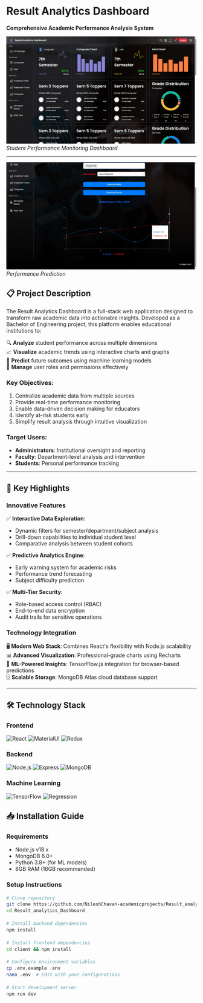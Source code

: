 # Result Analytics Dashboard  
**Comprehensive Academic Performance Analysis System**  

![Dashboard Interface](Dashboard.jpeg)  
*Student Performance Monitoring Dashboard*

---


![Prediction Tool](Prediction.jpeg)  
*Performance Prediction*

## 📋 Project Description

The Result Analytics Dashboard is a full-stack web application designed to transform raw academic data into actionable insights. Developed as a Bachelor of Engineering project, this platform enables educational institutions to:

🔍 **Analyze** student performance across multiple dimensions  
📈 **Visualize** academic trends using interactive charts and graphs  
🎯 **Predict** future outcomes using machine learning models  
👥 **Manage** user roles and permissions effectively  

### Key Objectives:
1. Centralize academic data from multiple sources
2. Provide real-time performance monitoring
3. Enable data-driven decision making for educators
4. Identify at-risk students early
5. Simplify result analysis through intuitive visualization

### Target Users:
- **Administrators**: Institutional oversight and reporting
- **Faculty**: Department-level analysis and intervention
- **Students**: Personal performance tracking

---

## 🌟 Key Highlights

### Innovative Features
✅ **Interactive Data Exploration**:  
   - Dynamic filters for semester/department/subject analysis  
   - Drill-down capabilities to individual student level  
   - Comparative analysis between student cohorts  

✅ **Predictive Analytics Engine**:  
   - Early warning system for academic risks  
   - Performance trend forecasting  
   - Subject difficulty prediction  

✅ **Multi-Tier Security**:  
   - Role-based access control (RBAC)  
   - End-to-end data encryption  
   - Audit trails for sensitive operations  

### Technology Integration
🖥️ **Modern Web Stack**: Combines React's flexibility with Node.js scalability  
📊 **Advanced Visualization**: Professional-grade charts using Recharts  
🧠 **ML-Powered Insights**: TensorFlow.js integration for browser-based predictions  
🗄️ **Scalable Storage**: MongoDB Atlas cloud database support  

---
## 🛠️ Technology Stack

### Frontend
![React](https://img.shields.io/badge/React-18.2-61DAFB?logo=react)
![MaterialUI](https://img.shields.io/badge/MaterialUI-5.14-0081CB?logo=mui)
![Redux](https://img.shields.io/badge/Redux-4.2-764ABC?logo=redux)

### Backend
![Node.js](https://img.shields.io/badge/Node.js-18.17-339933?logo=nodedotjs)
![Express](https://img.shields.io/badge/Express-4.18-000000?logo=express)
![MongoDB](https://img.shields.io/badge/MongoDB-6.0-47A248?logo=mongodb)

### Machine Learning
![TensorFlow](https://img.shields.io/badge/TensorFlow.js-4.10-FF6F00?logo=tensorflow)
![Regression](https://img.shields.io/badge/Regression.js-2.0-008080)

## 📥 Installation Guide

### Requirements
- Node.js v18.x
- MongoDB 6.0+
- Python 3.8+ (for ML models)
- 8GB RAM (16GB recommended)

### Setup Instructions
```bash
# Clone repository
git clone https://github.com/NileshChavan-academicprojects/Result_analytics_Dashboard.git
cd Result_analytics_Dashboard

# Install backend dependencies
npm install

# Install frontend dependencies
cd client && npm install

# Configure environment variables
cp .env.example .env
nano .env  # Edit with your configurations

# Start development server
npm run dev


